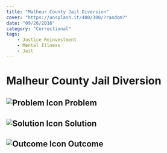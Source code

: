 ```yaml
---
title: "Malheur County Jail Diversion"
cover: "https://unsplash.it/400/300/?random?"
date: "09/26/2016"
category: "Correctional"
tags:
    - Justice Reinvestment
    - Mental Illness
    - Jail  
---
```


# Malheur County Jail Diversion

## ![Problem Icon](https://github.com/google/material-design-icons/raw/master/alert/1x_web/ic_error_outline_black_48dp.png "Problem") Problem

## ![Solution Icon](https://github.com/google/material-design-icons/raw/master/action/1x_web/ic_lightbulb_outline_black_48dp.png "Solution") Solution

## ![Outcome Icon](https://github.com/google/material-design-icons/raw/master/action/1x_web/ic_view_list_black_48dp.png "Outcome") Outcome
